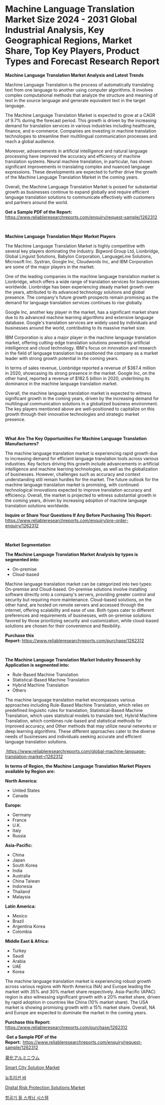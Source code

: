 <p><h1>Machine Language Translation Market Size 2024 - 2031 Global Industrial Analysis, Key Geographical Regions, Market Share, Top Key Players, Product Types and Forecast Research Report</h1></p><p><strong>Machine Language Translation Market Analysis and Latest Trends</strong></p>
<p><p>Machine Language Translation is the process of automatically translating text from one language to another using computer algorithms. It involves complex computational methods that analyze the structure and meaning of text in the source language and generate equivalent text in the target language.</p><p>The Machine Language Translation Market is expected to grow at a CAGR of 9.7% during the forecast period. This growth is driven by the increasing demand for translation services in various industries including healthcare, finance, and e-commerce. Companies are investing in machine translation technologies to streamline their multilingual communication processes and reach a global audience. </p><p>Moreover, advancements in artificial intelligence and natural language processing have improved the accuracy and efficiency of machine translation systems. Neural machine translation, in particular, has shown significant improvements in translating complex and nuanced language expressions. These developments are expected to further drive the growth of the Machine Language Translation Market in the coming years.</p><p>Overall, the Machine Language Translation Market is poised for substantial growth as businesses continue to expand globally and require efficient language translation solutions to communicate effectively with customers and partners around the world.</p></p>
<p><strong>Get a Sample PDF of the Report:&nbsp;</strong> <a href="https://www.reliableresearchreports.com/enquiry/request-sample/1262312">https://www.reliableresearchreports.com/enquiry/request-sample/1262312</a></p>
<p>&nbsp;</p>
<p><strong>Machine Language Translation Major Market Players</strong></p>
<p><p>The Machine Language Translation Market is highly competitive with several key players dominating the industry. Bigword Group Ltd, Lionbridge, Global Linguist Solutions, Babylon Corporation, LanguageLine Solutions, Microsoft Inc. Systran, Google Inc, Cloudwords Inc, and IBM Corporation are some of the major players in the market.</p><p>One of the leading companies in the machine language translation market is Lionbridge, which offers a wide range of translation services for businesses worldwide. Lionbridge has been experiencing steady market growth over the years, attributed to its advanced technology solutions and global presence. The company's future growth prospects remain promising as the demand for language translation services continues to rise globally.</p><p>Google Inc, another key player in the market, has a significant market share due to its advanced machine learning algorithms and extensive language database. Google's translation services are widely used by individuals and businesses around the world, contributing to its massive market size.</p><p>IBM Corporation is also a major player in the machine language translation market, offering cutting-edge translation solutions powered by artificial intelligence and cloud technology. IBM's focus on innovation and research in the field of language translation has positioned the company as a market leader with strong growth potential in the coming years.</p><p>In terms of sales revenue, Lionbridge reported a revenue of $387.4 million in 2020, showcasing its strong presence in the market. Google Inc, on the other hand, reported a revenue of $182.5 billion in 2020, underlining its dominance in the machine language translation market.</p><p>Overall, the machine language translation market is expected to witness significant growth in the coming years, driven by the increasing demand for multilingual communication solutions in a globalized business environment. The key players mentioned above are well-positioned to capitalize on this growth through their innovative technologies and strategic market presence.</p></p>
<p>&nbsp;</p>
<p><strong>What Are The Key Opportunities For Machine Language Translation Manufacturers?</strong></p>
<p><p>The machine language translation market is experiencing rapid growth due to increasing demand for efficient language translation tools across various industries. Key factors driving this growth include advancements in artificial intelligence and machine learning technologies, as well as the globalization of businesses. However, challenges such as accuracy and context understanding still remain hurdles for the market. The future outlook for the machine language translation market is promising, with continued technological innovations expected to improve translation accuracy and efficiency. Overall, the market is projected to witness substantial growth in the coming years, driven by increasing adoption of machine language translation solutions worldwide.</p></p>
<p><strong>Inquire or Share Your Questions If Any Before Purchasing This Report:</strong> <a href="https://www.reliableresearchreports.com/enquiry/pre-order-enquiry/1262312">https://www.reliableresearchreports.com/enquiry/pre-order-enquiry/1262312</a></p>
<p>&nbsp;</p>
<p><strong>Market Segmentation</strong></p>
<p><strong>The Machine Language Translation Market Analysis by types is segmented into:</strong></p>
<p><ul><li>On-premise</li><li>Cloud-based</li></ul></p>
<p><p>Machine language translation market can be categorized into two types: On-premise and Cloud-based. On-premise solutions involve installing software directly onto a company's servers, providing greater control and security but requiring more maintenance. Cloud-based solutions, on the other hand, are hosted on remote servers and accessed through the internet, offering scalability and ease of use. Both types cater to different preferences and requirements of businesses, with on-premise solutions favored by those prioritizing security and customization, while cloud-based solutions are chosen for their convenience and flexibility.</p></p>
<p><strong>Purchase this Report:&nbsp;</strong><a href="https://www.reliableresearchreports.com/purchase/1262312">https://www.reliableresearchreports.com/purchase/1262312</a></p>
<p>&nbsp;</p>
<p><strong>The Machine Language Translation Market Industry Research by Application is segmented into:</strong></p>
<p><ul><li>Rule-Based Machine Translation</li><li>Statistical-Based Machine Translation</li><li>Hybrid Machine Translation</li><li>Others</li></ul></p>
<p><p>The machine language translation market encompasses various approaches including Rule-Based Machine Translation, which relies on predefined linguistic rules for translation, Statistical-Based Machine Translation, which uses statistical models to translate text, Hybrid Machine Translation, which combines rule-based and statistical methods for improved accuracy, and Other methods that may utilize neural networks or deep learning algorithms. These different approaches cater to the diverse needs of businesses and individuals seeking accurate and efficient language translation solutions.</p></p>
<p><a href="https://www.reliableresearchreports.com/global-machine-language-translation-market-r1262312">&nbsp;https://www.reliableresearchreports.com/global-machine-language-translation-market-r1262312</a></p>
<p><strong>In terms of Region, the Machine Language Translation Market Players available by Region are:</strong></p>
<p>
    <p> <strong> North America: </strong>
        <ul>
            <li>United States</li>
            <li>Canada</li>
        </ul>
        </p> 
    <p> <strong> Europe: </strong>
        <ul>
            <li>Germany</li>
            <li>France</li>
            <li>U.K.</li>
            <li>Italy</li>
            <li>Russia</li>
        </ul>
        </p> 
    <p> <strong> Asia-Pacific: </strong>
        <ul>
            <li>China</li>
            <li>Japan</li>
            <li>South Korea</li>
            <li>India</li>
            <li>Australia</li>
            <li>China Taiwan</li>
            <li>Indonesia</li>
            <li>Thailand</li>
            <li>Malaysia</li>
        </ul>
        </p> 
    <p> <strong> Latin America: </strong>
        <ul>
            <li>Mexico</li>
            <li>Brazil</li>
            <li>Argentina Korea</li>
            <li>Colombia</li>
        </ul>
        </p> 
    <p> <strong> Middle East & Africa: </strong>
        <ul>
            <li>Turkey</li>
            <li>Saudi</li>
            <li>Arabia</li>
            <li>UAE</li>
            <li>Korea</li>
        </ul>
    </p>
    </p>
<p><p>The machine language translation market is experiencing robust growth across various regions with North America (NA) and Europe leading the market with 35% and 30% market share respectively. Asia-Pacific (APAC) region is also witnessing significant growth with a 20% market share, driven by rapid adoption in countries like China (10% market share). The USA market is showing promising growth with a 15% market share. Overall, NA and Europe are expected to dominate the market in the coming years.</p></p>
<p><strong>Purchase this Report: </strong><a href="https://www.reliableresearchreports.com/purchase/1262312">https://www.reliableresearchreports.com/purchase/1262312</a></p>
<p>&nbsp;<strong>Get a Sample PDF of the Report:&nbsp;&nbsp;</strong><a href="https://www.reliableresearchreports.com/enquiry/request-sample/1262312">https://www.reliableresearchreports.com/enquiry/request-sample/1262312</a></p>
<p><strong></strong></p>
<p><p><a href="https://medium.com/@isabeleterson7845/%E3%82%A2%E3%83%AB%E3%83%9F%E3%83%8B%E3%82%A6%E3%83%A0%E8%87%AD%E5%8C%96%E7%89%A9%E5%B8%82%E5%A0%B4-%E7%A8%AE%E9%A1%9E-%E7%94%A8%E9%80%94-%E5%9C%B0%E7%90%86%E3%81%AB%E3%82%88%E3%82%8B%E5%8C%85%E6%8B%AC%E7%9A%84%E8%A9%95%E4%BE%A1-b7aedb33ee1b">臭化アルミニウム</a></p><p><a href="https://github.com/dimitrishawkinswaynenp91rgz/Market-Research-Report-List-2/blob/main/smart-city-solution-market.md">Smart City Solution Market</a></p><p><a href="https://medium.com/@munchkin678568/%EC%98%81%EC%96%91-%EB%B0%94-%EC%8B%9C%EC%9E%A5-%EA%B7%9C%EB%AA%A8-cagr-%ED%8A%B8%EB%A0%8C%EB%93%9C-2024-2030-d29f0eb078e2">뉴트리션 바</a></p><p><a href="https://github.com/gladysalidde/Market-Research-Report-List-1/blob/main/digital-risk-protection-solutions-market.md">Digital Risk Protection Solutions Market</a></p><p><a href="https://medium.com/@eltaroberts01/%EB%B9%84%ED%96%89%EA%B8%B0-%EB%B0%94%ED%80%B4-%EC%8A%A4%EC%BA%90%EB%8B%9D-%EC%8B%9C%EC%8A%A4%ED%85%9C-%EC%8B%9C%EC%9E%A5-%EA%B7%9C%EB%AA%A8-%EB%B0%8F-%EC%8B%9C%EC%9E%A5-%EB%8F%99%ED%96%A5-%EC%99%84%EC%A0%84%ED%95%9C-%EC%82%B0%EC%97%85-%EA%B0%9C%EC%9A%94-2024%EB%85%84%EB%B6%80%ED%84%B0-2031%EB%85%84%EA%B9%8C%EC%A7%80-09977e5036bf">항공기 휠 스캐닝 시스템</a></p></p>